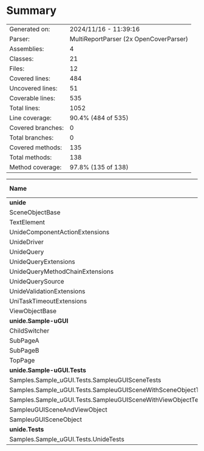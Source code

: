 ﻿# Summary
|||
|:---|:---|
| Generated on: | 2024/11/16 - 11:39:16 |
| Parser: | MultiReportParser (2x OpenCoverParser) |
| Assemblies: | 4 |
| Classes: | 21 |
| Files: | 12 |
| Covered lines: | 484 |
| Uncovered lines: | 51 |
| Coverable lines: | 535 |
| Total lines: | 1052 |
| Line coverage: | 90.4% (484 of 535) |
| Covered branches: | 0 |
| Total branches: | 0 |
| Covered methods: | 135 |
| Total methods: | 138 |
| Method coverage: | 97.8% (135 of 138) |

|**Name**|**Covered**|**Uncovered**|**Coverable**|**Total**|**Line coverage**|**Covered**|**Total**|**Branch coverage**|**Covered**|**Total**|**Method coverage**|
|:---|---:|---:|---:|---:|---:|---:|---:|---:|---:|---:|---:|
|**unide**|**191**|**38**|**229**|**2217**|**83.4%**|**0**|**0**|****|**44**|**47**|**93.6%**|
|SceneObjectBase|11|0|11|35|100%|0|0||5|5|100%|
|TextElement|29|15|44|290|65.9%|0|0||4|4|100%|
|UnideComponentActionExtensions|18|0|18|290|100%|0|0||3|3|100%|
|UnideDriver|44|16|60|95|73.3%|0|0||7|9|77.7%|
|UnideQuery|10|0|10|290|100%|0|0||8|8|100%|
|UnideQueryExtensions|31|5|36|290|86.1%|0|0||3|3|100%|
|UnideQueryMethodChainExtensions|10|0|10|290|100%|0|0||2|2|100%|
|UnideQuerySource|10|0|10|22|100%|0|0||7|7|100%|
|UnideValidationExtensions|17|1|18|290|94.4%|0|0||2|2|100%|
|UniTaskTimeoutExtensions|6|0|6|290|100%|0|0||1|1|100%|
|ViewObjectBase|5|1|6|35|83.3%|0|0||2|3|66.6%|
|**unide.Sample-uGUI**|**27**|**9**|**36**|**87**|**75%**|**0**|**0**|****|**9**|**9**|**100%**|
|ChildSwitcher|14|0|14|27|100%|0|0||2|2|100%|
|SubPageA|4|3|7|20|57.1%|0|0||2|2|100%|
|SubPageB|4|3|7|20|57.1%|0|0||2|2|100%|
|TopPage|5|3|8|20|62.5%|0|0||3|3|100%|
|**unide.Sample-uGUI.Tests**|**142**|**0**|**142**|**545**|**100%**|**0**|**0**|****|**43**|**43**|**100%**|
|Samples.Sample_uGUI.Tests.SampleuGUISceneTests|37|0|37|87|100%|0|0||7|7|100%|
|Samples.Sample_uGUI.Tests.SampleuGUISceneWithSceneObjectTests|36|0|36|102|100%|0|0||6|6|100%|
|Samples.Sample_uGUI.Tests.SampleuGUISceneWithViewObjectTests|36|0|36|127|100%|0|0||6|6|100%|
|SampleuGUISceneAndViewObject|23|0|23|127|100%|0|0||15|15|100%|
|SampleuGUISceneObject|10|0|10|102|100%|0|0||9|9|100%|
|**unide.Tests**|**124**|**4**|**128**|**207**|**96.8%**|**0**|**0**|****|**39**|**39**|**100%**|
|Samples.Sample_uGUI.Tests.UnideTests|124|4|128|207|96.8%|0|0||39|39|100%|
